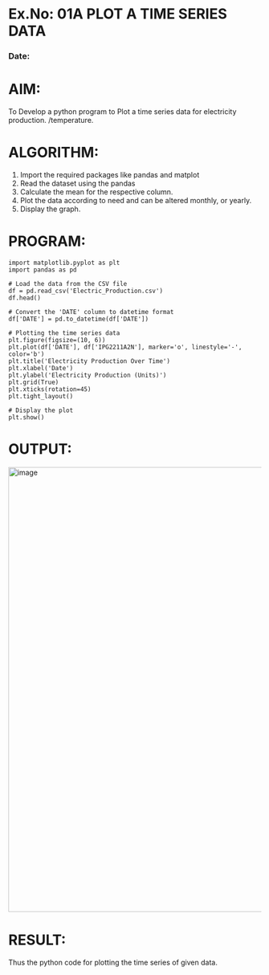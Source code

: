 # Ex.No: 01A PLOT A TIME SERIES DATA
###  Date: 

# AIM:
To Develop a python program to Plot a time series data for electricity production.
/temperature.
# ALGORITHM:
1. Import the required packages like pandas and matplot
2. Read the dataset using the pandas
3. Calculate the mean for the respective column.
4. Plot the data according to need and can be altered monthly, or yearly.
5. Display the graph.
# PROGRAM:
~~~
import matplotlib.pyplot as plt
import pandas as pd

# Load the data from the CSV file
df = pd.read_csv('Electric_Production.csv')
df.head()

# Convert the 'DATE' column to datetime format
df['DATE'] = pd.to_datetime(df['DATE'])

# Plotting the time series data
plt.figure(figsize=(10, 6))
plt.plot(df['DATE'], df['IPG2211A2N'], marker='o', linestyle='-', color='b')
plt.title('Electricity Production Over Time')
plt.xlabel('Date')
plt.ylabel('Electricity Production (Units)')
plt.grid(True)
plt.xticks(rotation=45)
plt.tight_layout()

# Display the plot
plt.show()

~~~










# OUTPUT:

<img width="886" alt="image" src="https://github.com/user-attachments/assets/015692f9-4a20-463f-970a-eefede81f88c">





# RESULT:
Thus the python code for plotting the time series of given data.
